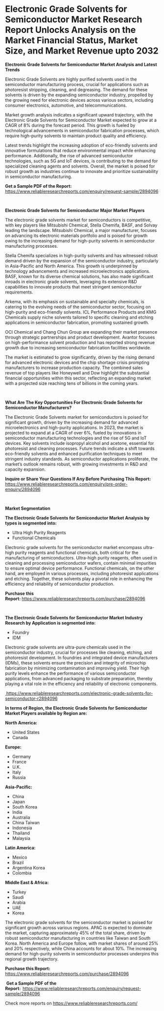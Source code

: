 <p><h1>Electronic Grade Solvents for Semiconductor Market Research Report Unlocks Analysis on the Market Financial Status, Market Size, and Market Revenue upto 2032</h1></p><p><strong>Electronic Grade Solvents for Semiconductor Market Analysis and Latest Trends</strong></p>
<p><p>Electronic Grade Solvents are highly purified solvents used in the semiconductor manufacturing process, crucial for applications such as photoresist stripping, cleaning, and degreasing. The demand for these solvents is driven by the expanding semiconductor industry, propelled by the growing need for electronic devices across various sectors, including consumer electronics, automotive, and telecommunications.</p><p>Market growth analysis indicates a significant upward trajectory, with the Electronic Grade Solvents for Semiconductor Market expected to grow at a CAGR of 8% during the forecast period. This growth is fueled by technological advancements in semiconductor fabrication processes, which require high-purity solvents to maintain product quality and efficiency. </p><p>Latest trends highlight the increasing adoption of eco-friendly solvents and innovative formulations that reduce environmental impact while enhancing performance. Additionally, the rise of advanced semiconductor technologies, such as 5G and IoT devices, is contributing to the demand for specialized cleaning agents and solvents. Overall, the market is poised for robust growth as industries continue to innovate and prioritize sustainability in semiconductor manufacturing.</p></p>
<p><strong>Get a Sample PDF of the Report:&nbsp;</strong> <a href="https://www.reliableresearchreports.com/enquiry/request-sample/2894096?utm_campaign=2283&utm_medium=2&utm_source=Github&utm_content=ia&utm_term=15032025&utm_id=electronic-grade-solvents-for-semiconductor">https://www.reliableresearchreports.com/enquiry/request-sample/2894096</a></p>
<p>&nbsp;</p>
<p><strong>Electronic Grade Solvents for Semiconductor Major Market Players</strong></p>
<p><p>The electronic grade solvents market for semiconductors is competitive, with key players like Mitsubishi Chemical, Stella Chemifa, BASF, and Solvay leading the landscape. Mitsubishi Chemical, a major manufacturer, focuses on advancing its electronic materials portfolio and is poised for growth owing to the increasing demand for high-purity solvents in semiconductor manufacturing processes.</p><p>Stella Chemifa specializes in high-purity solvents and has witnessed robust demand driven by the expansion of the semiconductor industry, particularly in Asia-Pacific and North America. This growth is underpinned by technology advancements and increased microelectronics applications. BASF, known for its diverse chemical solutions, has also made significant inroads in electronic grade solvents, leveraging its extensive R&D capabilities to innovate products that meet stringent semiconductor requirements.</p><p>Arkema, with its emphasis on sustainable and specialty chemicals, is catering to the evolving needs of the semiconductor sector, focusing on high-purity and eco-friendly solvents. ICL Performance Products and KMG Chemicals supply niche solvents tailored to specific cleaning and etching applications in semiconductor fabrication, promoting sustained growth.</p><p>OCI Chemical and Chang Chun Group are expanding their market presence through strategic partnerships and product development. Avantor focuses on high-performance solvent production and has reported strong revenue growth due to increasing semiconductor fabrication facilities worldwide.</p><p>The market is estimated to grow significantly, driven by the rising demand for advanced electronic devices and the chip shortage crisis prompting manufacturers to increase production capacity. The combined sales revenue of top players like Honeywell and Dow highlight the substantial financial opportunities within this sector, reflecting an expanding market with a projected size reaching tens of billions in the coming years.</p></p>
<p>&nbsp;</p>
<p><strong>What Are The Key Opportunities For Electronic Grade Solvents for Semiconductor Manufacturers?</strong></p>
<p><p>The Electronic Grade Solvents market for semiconductors is poised for significant growth, driven by the increasing demand for advanced microelectronics and high-purity applications. In 2023, the market is projected to expand at a CAGR of over 6%, fueled by innovations in semiconductor manufacturing technologies and the rise of 5G and IoT devices. Key solvents include isopropyl alcohol and acetone, essential for photoresist and cleaning processes. Future trends indicate a shift towards eco-friendly solvents and enhanced purification techniques to meet stringent industry standards. As semiconductor applications proliferate, the market’s outlook remains robust, with growing investments in R&D and capacity expansion.</p></p>
<p><strong>Inquire or Share Your Questions If Any Before Purchasing This Report:</strong> <a href="https://www.reliableresearchreports.com/enquiry/pre-order-enquiry/2894096?utm_campaign=2283&utm_medium=2&utm_source=Github&utm_content=ia&utm_term=15032025&utm_id=electronic-grade-solvents-for-semiconductor">https://www.reliableresearchreports.com/enquiry/pre-order-enquiry/2894096</a></p>
<p>&nbsp;</p>
<p><strong>Market Segmentation</strong></p>
<p><strong>The Electronic Grade Solvents for Semiconductor Market Analysis by types is segmented into:</strong></p>
<p><ul><li>Ultra High Purity Reagents</li><li>Functional Chemicals</li></ul></p>
<p><p>Electronic grade solvents for the semiconductor market encompass ultra-high purity reagents and functional chemicals, both critical for the manufacturing of semiconductors. Ultra-high purity reagents, often used in cleaning and processing semiconductor wafers, contain minimal impurities to ensure optimal device performance. Functional chemicals, on the other hand, are employed in various processes, including photoresist applications and etching. Together, these solvents play a pivotal role in enhancing the efficiency and reliability of semiconductor production.</p></p>
<p><strong>Purchase this Report:&nbsp;</strong><a href="https://www.reliableresearchreports.com/purchase/2894096?utm_campaign=2283&utm_medium=2&utm_source=Github&utm_content=ia&utm_term=15032025&utm_id=electronic-grade-solvents-for-semiconductor">https://www.reliableresearchreports.com/purchase/2894096</a></p>
<p>&nbsp;</p>
<p><strong>The Electronic Grade Solvents for Semiconductor Market Industry Research by Application is segmented into:</strong></p>
<p><ul><li>Foundry</li><li>IDM</li></ul></p>
<p><p>Electronic grade solvents are ultra-pure chemicals used in the semiconductor industry, crucial for processes like cleaning, etching, and photoresist development. In foundries and integrated device manufacturers (IDMs), these solvents ensure the precision and integrity of microchip fabrication by minimizing contamination and improving yield. Their high purity levels enhance the performance of various semiconductor applications, from advanced packaging to substrate preparation, thereby playing a vital role in the efficiency and reliability of electronic components.</p></p>
<p><a href="https://www.reliableresearchreports.com/electronic-grade-solvents-for-semiconductor-r2894096?utm_campaign=2283&utm_medium=2&utm_source=Github&utm_content=ia&utm_term=15032025&utm_id=electronic-grade-solvents-for-semiconductor">&nbsp;https://www.reliableresearchreports.com/electronic-grade-solvents-for-semiconductor-r2894096</a></p>
<p><strong>In terms of Region, the Electronic Grade Solvents for Semiconductor Market Players available by Region are:</strong></p>
<p>
    <p> <strong> North America: </strong>
        <ul>
            <li>United States</li>
            <li>Canada</li>
        </ul>
        </p> 
    <p> <strong> Europe: </strong>
        <ul>
            <li>Germany</li>
            <li>France</li>
            <li>U.K.</li>
            <li>Italy</li>
            <li>Russia</li>
        </ul>
        </p> 
    <p> <strong> Asia-Pacific: </strong>
        <ul>
            <li>China</li>
            <li>Japan</li>
            <li>South Korea</li>
            <li>India</li>
            <li>Australia</li>
            <li>China Taiwan</li>
            <li>Indonesia</li>
            <li>Thailand</li>
            <li>Malaysia</li>
        </ul>
        </p> 
    <p> <strong> Latin America: </strong>
        <ul>
            <li>Mexico</li>
            <li>Brazil</li>
            <li>Argentina Korea</li>
            <li>Colombia</li>
        </ul>
        </p> 
    <p> <strong> Middle East & Africa: </strong>
        <ul>
            <li>Turkey</li>
            <li>Saudi</li>
            <li>Arabia</li>
            <li>UAE</li>
            <li>Korea</li>
        </ul>
    </p>
    </p>
<p><p>The electronic grade solvents for the semiconductor market is poised for significant growth across various regions. APAC is expected to dominate the market, capturing approximately 45% of the total share, driven by robust semiconductor manufacturing in countries like Taiwan and South Korea. North America and Europe follow, with market shares of around 25% and 20% respectively, while China accounts for about 10%. The increasing demand for high-purity solvents in semiconductor processes underpins this regional growth trajectory.</p></p>
<p><strong>Purchase this Report: </strong><a href="https://www.reliableresearchreports.com/purchase/2894096?utm_campaign=2283&utm_medium=2&utm_source=Github&utm_content=ia&utm_term=15032025&utm_id=electronic-grade-solvents-for-semiconductor">https://www.reliableresearchreports.com/purchase/2894096</a></p>
<p>&nbsp;<strong>Get a Sample PDF of the Report:&nbsp;&nbsp;</strong><a href="https://www.reliableresearchreports.com/enquiry/request-sample/2894096?utm_campaign=2283&utm_medium=2&utm_source=Github&utm_content=ia&utm_term=15032025&utm_id=electronic-grade-solvents-for-semiconductor">https://www.reliableresearchreports.com/enquiry/request-sample/2894096</a></p>
<p><strong></strong></p>
<p>Check more reports on <a href="https://www.reliableresearchreports.com/?utm_campaign=2283&utm_medium=2&utm_source=Github&utm_content=ia&utm_term=15032025&utm_id=electronic-grade-solvents-for-semiconductor">https://www.reliableresearchreports.com/</a></p>